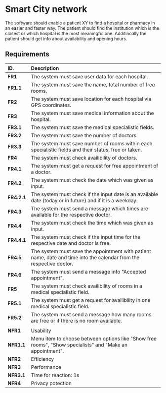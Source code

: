 # Smart City network

The software should enable a patient XY to find a hospital or pharmacy in an easier and faster way. The patient should find the institution which is the closest or which hospital is the most meaningful one. Additinoally the patient should get info about availability and opening hours.

## Requirements

| ID.                    | Description                                                                                                                                                                  |
|:-----------------------|:-------------------------------------------------------------------------------------------------|
| **FR1**                | The system must save user data for each hospital. 												|	
| **FR1.1**              | The system must save the name, total number of free rooms. 											|
| **FR2**                | The system must save location for each hospital via GPS coordinates.	                    		|
| **FR3**              	 | The system must save medical information about the hospital. 							        |
| **FR3.1**              | The system must save the medical specialistic fields.     										|
| **FR3.2**              | The system must save the number of doctors.														|
| **FR3.3**            	 | The system must save number of rooms within each specialistic fields and their status, free or taken.|
| **FR4**              	 | The system must check availibility of doctors. 													|
| **FR4.1**              | The system must get a request for free appointment of a doctor.									|
| **FR4.2**              | The system must check the date which was given as input.											|
| **FR4.2.1**            | The system must check if the input date is an available date (today or in future) and if it is a weekday.|
| **FR4.3**              | The system must send a message which times are available for the respective doctor.				|
| **FR4.4**              | The system must check the time which was given as input.											|
| **FR4.4.1**            | The system must check if the input time for the respective date and doctor is free.				|
| **FR4.5**              | The system must save the appointment with patient name, date and time into the calendar from the respective doctor.|
| **FR4.6**              | The system must send a message info "Accepted appointment".										|
| **FR5**              	 | The system must check availibility of rooms in a medical specialistic field. 					|
| **FR5.1**            	 | The system must get a request for availibility in one medical specialistic field. 				|
| **FR5.2**            	 | The system must send a message how many rooms are free or if there is no room available.			|
|                                                                                                                           |
| **NFR1**              | Usability                                                                                         |
| **NFR1.1**            | Menu item to choose between options like "Show free rooms", "Show specialists" and "Make an appointment".|
| **NFR2**              | Efficiency                                         			                                    |
| **NFR3**              | Performance                                                 			                            |
| **NFR3.1**            | Time for reaction: 1s                                                                             |
| **NFR4**              | Privacy potection                                                                                 |

